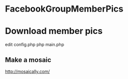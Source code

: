 # FacebookGroupMemberPics

# Download member pics
edit config.php
php main.php

## Make a mosaic
http://mosaically.com/
